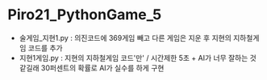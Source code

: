 # Piro21_PythonGame_5

- 술게임_지현1.py : 의진코드에 369게임 빼고 다른 게임은 지운 후 지현의 지하철게임 코드를 추가
- 지현1게임.py : 지현의 지하철게임 코드'만' / 시간제한 5초 + AI가 너무 잘하는 것 같길래 30퍼센트의 확률로 AI가 실수를 하게 구현
